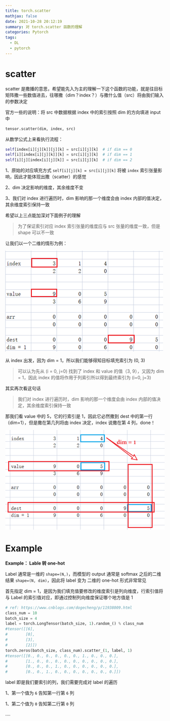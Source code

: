 ```yaml
---
title: torch.scatter
mathjax: false
date: 2021-10-28 20:12:19
summary: 对 torch.scatter 函数的理解
categories: Pytorch
tags:
  - DL
  - pytorch
---
```


# scatter

scatter 是撒播的意思，希望能先入为主的理解一下这个函数的功能，就是往目标矩阵撒一些数值进去，往哪撒（dim？index？）与撒什么值（src）将由我们输入的参数决定

官方一些的说明：将 src 中数据根据 index 中的索引按照 dim 的方向填进 input 中

```python
tensor.scatter(dim, index, src)
```

从数学公式上来看执行流程：

```python
self[index[i][j][k]][j][k] = src[i][j][k]  # if dim == 0
self[i][index[i][j][k]][k] = src[i][j][k]  # if dim == 1
self[i][j][index[i][j][k]] = src[i][j][k]  # if dim == 2
```

1、原始的对应填充方式 `self[i][j][k] = src[i][j][k]` 将被 `index` 索引张量影响，因此才能体现出撒（scatter）的感觉

2、dim 决定影响的维度，其余维度不变

3、我们对 index 进行遍历时，dim 影响的那一个维度会由 index 内部的值决定，其余维度索引保持一致

希望以上三点能加深对下面例子的理解

> 为了保证索引对应 index 索引张量的维度应与 src 张量的维度一致，但是 shape 可以不一致

让我们以一个二维的情形为例：

![image-20211028195119040](https://raw.githubusercontent.com/Coming98/pictures/main/image-20211028195119040.png)

从 index 出发，因为 dim = 1，所以我们能够得知目标填充索引为 (0, 3)

> 可以认为先从 (i = 0, j=0) 找到了 index 和 value 的值（3, 9），又因为 dim = 1，因此 index 的值将作用于列索引所以得到最终索引为 (i=0, j=3)

其实再次看这句话

> 我们对 index 进行遍历时，dim 影响的那一个维度会由 index 内部的值决定，其余维度索引保持一致

那我们看 value 中的 5，它的行索引是 1，因此它必然撒到 dest 中的第一行（dim=1），但是撒在第几列将由 index 决定，index 说撒在第 4 列，done！

![image-20211028195554262](https://raw.githubusercontent.com/Coming98/pictures/main/image-20211028195554262.png)

# Example

**Example： Lable 转 one-hot**

Label 通常是一维的 `shape=(N,)`，而模型的 output 通常是 softmax 之后的二维结果 
`shape=(N, dim)`，因此将 label 变为 二维的 one-hot 形式非常常见

首先指定 dim = 1，是因为我们填充值要修改的维度索引是列向维度，行索引值将与 Label 的索引值对应，即通过控制列向维度保证哪个地方值是 1

```python
# ref: https://www.cnblogs.com/dogecheng/p/11938009.html
class_num = 10
batch_size = 4
label = torch.LongTensor(batch_size, 1).random_() % class_num
#tensor([[6],
#        [0],
#        [3],
#        [2]])
torch.zeros(batch_size, class_num).scatter_(1, label, 1)
#tensor([[0., 0., 0., 0., 0., 0., 1., 0., 0., 0.],
#        [1., 0., 0., 0., 0., 0., 0., 0., 0., 0.],
#        [0., 0., 0., 1., 0., 0., 0., 0., 0., 0.],
#        [0., 0., 1., 0., 0., 0., 0., 0., 0., 0.]])
```

label 即是我们要索引的列，我们需要完成对 label 的遍历

1、第一个值为 `6` 告知第一行第 `6` 列

1、第二个值为 `0` 告知第二行第 `0` 列

….
